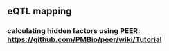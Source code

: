 ## eQTL mapping
### calculating hidden factors using PEER: https://github.com/PMBio/peer/wiki/Tutorial
